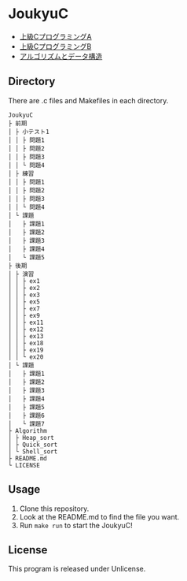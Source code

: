 # JoukyuC

- [上級CプログラミングA](https://syllabus.kosen-k.go.jp/Pages/PublicSyllabus?school_id=23&department_id=13&subject_code=33113&year=2018&lang=ja)
- [上級CプログラミングB](https://syllabus.kosen-k.go.jp/Pages/PublicSyllabus?school_id=23&department_id=13&subject_code=33212&year=2018&lang=ja)
- [アルゴリズムとデータ構造](https://syllabus.kosen-k.go.jp/Pages/PublicSyllabus?school_id=23&department_id=13&subject_code=34112&year=2018&lang=ja)

## Directory

There are .c files and Makefiles in each directory.

```
JoukyuC
├ 前期
│ ├ 小テスト1
│ │ ├ 問題1
│ │ ├ 問題2
│ │ ├ 問題3
│ │ └ 問題4
│ ├ 練習
│ │ ├ 問題1
│ │ ├ 問題2
│ │ ├ 問題3
│ │ └ 問題4
│ └ 課題
│   ├ 課題1
│   ├ 課題2
│   ├ 課題3
│   ├ 課題4
│   └ 課題5
├ 後期
│ ├ 演習
│ │ ├ ex1
│ │ ├ ex2
│ │ ├ ex3
│ │ ├ ex5
│ │ ├ ex7
│ │ ├ ex9
│ │ ├ ex11
│ │ ├ ex12
│ │ ├ ex13
│ │ ├ ex18
│ │ ├ ex19
│ │ └ ex20
│ └ 課題
│   ├ 課題1
│   ├ 課題2
│   ├ 課題3
│   ├ 課題4
│   ├ 課題5
│   ├ 課題6
│   └ 課題7
├ Algorithm
│ ├ Heap_sort
│ ├ Quick_sort
│ └ Shell_sort
├ README.md
└ LICENSE
```

## Usage

1. Clone this repository.
2. Look at the README.md to find the file you want.
3. Run `make run` to start the JoukyuC!

## License

This program is released under Unlicense.
